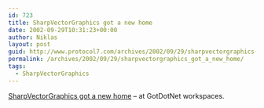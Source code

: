 ```yaml
---
id: 723
title: SharpVectorGraphics got a new home
date: 2002-09-29T10:31:23+00:00
author: Niklas
layout: post
guid: http://www.protocol7.com/archives/2002/09/29/sharpvectorgraphics-got-a-new-home/
permalink: /archives/2002/09/29/sharpvectorgraphics_got_a_new_home/
tags:
  - SharpVectorGraphics
---
```

<div class='microid-79779ab7f954730b390e68356996601501c3b6e9'>
  <p>
    <a href="http://www.gotdotnet.com/community/workspaces/Workspace.aspx?id=8bcf7f55-ac4f-4778-9792-37d3e69ecf5c">SharpVectorGraphics got a new home</a> &#8211; at GotDotNet workspaces.
  </p>
</div>